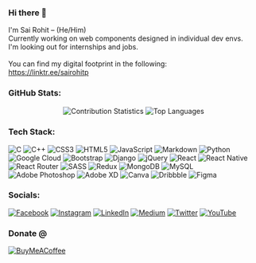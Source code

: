 ### Hi there 👋

<!--
**sairohitp/sairohitp** is a ✨ _special_ ✨ repository because its `README.md` (this file) appears on your GitHub profile.

Here are some ideas to get you started:

- 🔭 I’m currently working on ...
- 🌱 I’m currently learning ...
- 👯 I’m looking to collaborate on ...
- 🤔 I’m looking for help with ...
- 💬 Ask me about ...
- 📫 How to reach me: ...
- 😄 Pronouns: ...
- ⚡ Fun fact: ...
-->

I'm Sai Rohit – (He/Him)<br/>
Currently working on web components designed in individual dev envs.<br/>
I'm looking out for internships and jobs.<br/>
<br/>
You can find my digital footprint in the following:<br/>
https://linktr.ee/sairohitp

### GitHub Stats:

<p align="center" height = "50%">
  <img align="center" alt = "Contribution Statistics" src="https://github-readme-stats.vercel.app/api?username=sairohitp&theme=dark&hide_border=true&include_all_commits=false&count_private=false">
  <img align="center" alt = "Top Languages" src="https://github-readme-stats.vercel.app/api/top-langs/?username=sairohitp&theme=dark&hide_border=true&include_all_commits=false&count_private=false&layout=compact">
</p>

<!-- ![](https://github-readme-streak-stats.herokuapp.com/?user=sairohitp&theme=dracula&hide_border=false)<br/> -->



<!-- ### GitHub Trophies
![](https://github-profile-trophy.vercel.app/?username=sairohitp&theme=algolia&no-frame=false&no-bg=false&margin-w=4) -->

### Tech Stack:
![C](https://img.shields.io/badge/c-%2300599C.svg?style=for-the-badge&logo=c&logoColor=white) ![C++](https://img.shields.io/badge/c++-%2300599C.svg?style=for-the-badge&logo=c%2B%2B&logoColor=white) ![CSS3](https://img.shields.io/badge/css3-%231572B6.svg?style=for-the-badge&logo=css3&logoColor=white) ![HTML5](https://img.shields.io/badge/html5-%23E34F26.svg?style=for-the-badge&logo=html5&logoColor=white) ![JavaScript](https://img.shields.io/badge/javascript-%23323330.svg?style=for-the-badge&logo=javascript&logoColor=%23F7DF1E) ![Markdown](https://img.shields.io/badge/markdown-%23000000.svg?style=for-the-badge&logo=markdown&logoColor=white) ![Python](https://img.shields.io/badge/python-3670A0?style=for-the-badge&logo=python&logoColor=ffdd54) ![Google Cloud](https://img.shields.io/badge/Google%20Cloud-%234285F4.svg?style=for-the-badge&logo=google-cloud&logoColor=white) ![Bootstrap](https://img.shields.io/badge/bootstrap-%23563D7C.svg?style=for-the-badge&logo=bootstrap&logoColor=white) ![Django](https://img.shields.io/badge/django-%23092E20.svg?style=for-the-badge&logo=django&logoColor=white) ![jQuery](https://img.shields.io/badge/jquery-%230769AD.svg?style=for-the-badge&logo=jquery&logoColor=white) ![React](https://img.shields.io/badge/react-%2320232a.svg?style=for-the-badge&logo=react&logoColor=%2361DAFB) ![React Native](https://img.shields.io/badge/react_native-%2320232a.svg?style=for-the-badge&logo=react&logoColor=%2361DAFB) ![React Router](https://img.shields.io/badge/React_Router-CA4245?style=for-the-badge&logo=react-router&logoColor=white) ![SASS](https://img.shields.io/badge/SASS-hotpink.svg?style=for-the-badge&logo=SASS&logoColor=white) ![Redux](https://img.shields.io/badge/redux-%23593d88.svg?style=for-the-badge&logo=redux&logoColor=white) ![MongoDB](https://img.shields.io/badge/MongoDB-%234ea94b.svg?style=for-the-badge&logo=mongodb&logoColor=white) ![MySQL](https://img.shields.io/badge/mysql-%2300f.svg?style=for-the-badge&logo=mysql&logoColor=white) ![Adobe Photoshop](https://img.shields.io/badge/adobephotoshop-%2331A8FF.svg?style=for-the-badge&logo=adobephotoshop&logoColor=white) ![Adobe XD](https://img.shields.io/badge/Adobe%20XD-470137?style=for-the-badge&logo=Adobe%20XD&logoColor=#FF61F6) ![Canva](https://img.shields.io/badge/Canva-%2300C4CC.svg?style=for-the-badge&logo=Canva&logoColor=white) ![Dribbble](https://img.shields.io/badge/Dribbble-EA4C89?style=for-the-badge&logo=dribbble&logoColor=white) 	![Figma](https://img.shields.io/badge/figma-%23F24E1E.svg?style=for-the-badge&logo=figma&logoColor=white)

### Socials:
[![Facebook](https://img.shields.io/badge/Facebook-%231877F2.svg?logo=Facebook&logoColor=white)](https://facebook.com/sairohitp) [![Instagram](https://img.shields.io/badge/Instagram-%23E4405F.svg?logo=Instagram&logoColor=white)](https://instagram.com/sairohitp) [![LinkedIn](https://img.shields.io/badge/LinkedIn-%230077B5.svg?logo=linkedin&logoColor=white)](https://linkedin.com/in/sairohitp) [![Medium](https://img.shields.io/badge/Medium-12100E?logo=medium&logoColor=white)](https://medium.com/@sairohitp007) [![Twitter](https://img.shields.io/badge/Twitter-%231DA1F2.svg?logo=Twitter&logoColor=white)](https://twitter.com/saerohitp) [![YouTube](https://img.shields.io/badge/YouTube-%23FF0000.svg?logo=YouTube&logoColor=white)](https://youtube.com/c/alphabeatslyrics) 

### Donate @
[![BuyMeACoffee](https://img.shields.io/badge/Buy%20Me%20a%20Coffee-ffdd00?style=for-the-badge&logo=buy-me-a-coffee&logoColor=black)](https://buymeacoffee.com/sairohitp) 
